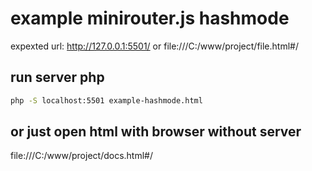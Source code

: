 # example minirouter.js hashmode

expexted url: http://127.0.0.1:5501/ or file:///C:/www/project/file.html#/

## run server php
```bash
php -S localhost:5501 example-hashmode.html
```

## or just open html with browser without server
file:///C:/www/project/docs.html#/